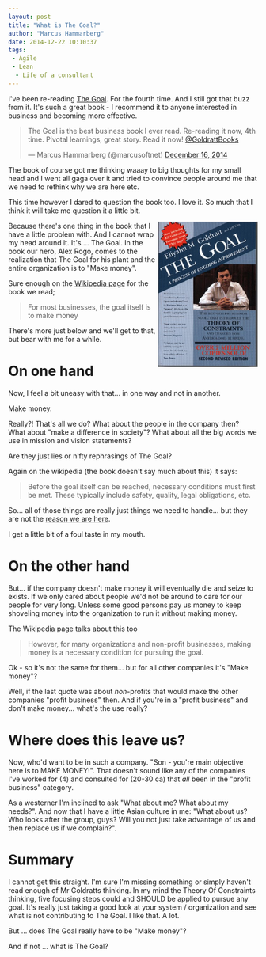 ```yaml
---
layout: post
title: "What is The Goal?"
author: "Marcus Hammarberg"
date: 2014-12-22 10:10:37
tags:
 - Agile
 - Lean
  - Life of a consultant
---
```


I've been re-reading  <a href="http://www.amazon.com/The-Goal-Process-Ongoing-Improvement/dp/0884270610">The Goal</a>. For the fourth time. And I still got that buzz from it. It's such a great book - I recommend it to anyone interested in business and becoming more effective.

<blockquote class="twitter-tweet" lang="en"><p>The Goal is the best business book I ever read. Re-reading it now, 4th time. Pivotal learnings, great story. Read it now! <a href="https://twitter.com/GoldrattBooks">@GoldrattBooks</a></p>&mdash; Marcus Hammarberg (@marcusoftnet) <a href="https://twitter.com/marcusoftnet/status/544734472482983937">December 16, 2014</a></blockquote>
<script async src="//platform.twitter.com/widgets.js" charset="utf-8"></script>

The book of course got me thinking waaay to big thoughts for my small head and I went all gaga over it and tried to convince people around me that we need to rethink why we are here etc.

This time however I dared to question the book too. I love it. So much that I think it will take me question it a little bit.

<!-- excerpt-end -->

<img src="/img/theGoal.jpg" style="float:right" width="40%">
Because there's one thing in the book that I have a little problem with. And I cannot wrap my head around it. It's ... The Goal. In the book our hero, Alex Rogo, comes to the realization that The Goal for his plant and the entire organization is to "Make money".

Sure enough on the <a href="http://en.wikipedia.org/wiki/Theory_of_constraints">Wikipedia page</a> for the book we read;

<blockquote>For most businesses, the goal itself is to make money</blockquote>

There's more just below and we'll get to that, but bear with me for a while.

# On one hand
Now, I feel a bit uneasy with that... in one way and not in another.

Make money.

Really?! That's all we do? What about the people in the company then? What about "make a difference in society"? What about all the big words we use in mission and vision statements?

Are they just lies or nifty rephrasings of The Goal?

Again on the wikipedia (the book doesn't say much about this) it says:

<blockquote>Before the goal itself can be reached, necessary conditions must first be met. These typically include safety, quality, legal obligations, etc.</blockquote>

So... all of those things are really just things we need to handle... but they are not the <a href="http://www.marcusoft.net/2014/04/thisIsHowIThink.html">reason we are here</a>.

I get a little bit of a foul taste in my mouth.

# On the other hand
But... if the company doesn't make money it will eventually die and seize to exists. If we only cared about people we'd not be around to care for our people for very long. Unless some good persons pay us money to keep shoveling money into the organization to run it without making money.

The Wikipedia page talks about this too

<blockquote>However, for many organizations and non-profit businesses, making money is a necessary condition for pursuing the goal.</blockquote>

Ok - so it's not the same for them... but for all other companies it's "Make money"?

Well, if the last quote was about *non*-profits that would make the other companies "profit business" then. And if you're in a "profit business" and don't make money... what's the use really?

# Where does this leave us?
Now, who'd want to be in such a company. "Son - you're main objective here is to MAKE MONEY!". That doesn't sound like any of the companies I've worked for (4) and consulted for (20-30 ca) that *all* been in the "profit business" category.

As a westerner I'm inclined to ask "What about me? What about my needs?". And now that I have a little Asian culture in me: "What about us? Who looks after the group, guys? Will you not just take advantage of us and then replace us if we complain?".

# Summary
I cannot get this straight. I'm sure I'm missing something or simply haven't read enough of Mr Goldratts thinking.
In my mind the Theory Of Constraints thinking, five focusing steps could and SHOULD be applied to pursue any goal. It's really just taking a good look at your system / organization and see what is not contributing to The Goal. I like that. A lot.

But ... does The Goal really have to be "Make money"?

And if not ... what is The Goal?